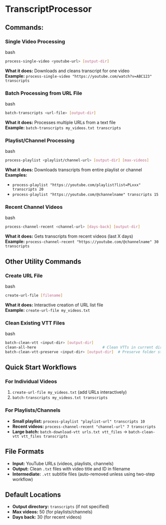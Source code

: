 # TranscriptProcessor

## Commands:
 
### Single Video Processing

bash

```bash
process-single-video <youtube-url> [output-dir]
```

**What it does:** Downloads and cleans transcript for one video  
**Example:** `process-single-video "https://youtube.com/watch?v=ABC123" transcripts`

### Batch Processing from URL File

bash

```bash
batch-transcripts <url-file> [output-dir]
```

**What it does:** Processes multiple URLs from a text file  
**Example:** `batch-transcripts my_videos.txt transcripts`

### Playlist/Channel Processing

bash

```bash
process-playlist <playlist/channel-url> [output-dir] [max-videos]
```

**What it does:** Downloads transcripts from entire playlist or channel  
**Examples:**

- `process-playlist "https://youtube.com/playlist?list=PLxxx" transcripts 20`
- `process-playlist "https://youtube.com/@channelname" transcripts 15`

### Recent Channel Videos

bash

```bash
process-channel-recent <channel-url> [days-back] [output-dir]
```

**What it does:** Gets transcripts from recent videos (last X days)  
**Example:** `process-channel-recent "https://youtube.com/@channelname" 30 transcripts`

## Other Utility Commands

### Create URL File

bash

```bash
create-url-file [filename]
```

**What it does:** Interactive creation of URL list file  
**Example:** `create-url-file my_videos.txt`

### Clean Existing VTT Files

bash

```bash
batch-clean-vtt <input-dir> [output-dir]
clean-all-here                              # Clean VTTs in current directory
batch-clean-vtt-preserve <input-dir> [output-dir]  # Preserve folder structure
```

## Quick Start Workflows

### For Individual Videos

1. `create-url-file my_videos.txt` (add URLs interactively)
2. `batch-transcripts my_videos.txt transcripts`

### For Playlists/Channels

- **Small playlist:** `process-playlist "playlist-url" transcripts 10`
- **Recent videos:** `process-channel-recent "channel-url" 7 transcripts`
- **Large batch:** `batch-download-vtt urls.txt vtt_files` → `batch-clean-vtt vtt_files transcripts`

## File Formats

- **Input:** YouTube URLs (videos, playlists, channels)
- **Output:** Clean `.txt` files with video title and ID in filename
- **Intermediate:** `.vtt` subtitle files (auto-removed unless using two-step workflow)

## Default Locations

- **Output directory:** `transcripts` (if not specified)
- **Max videos:** 50 (for playlists/channels)
- **Days back:** 30 (for recent videos)
